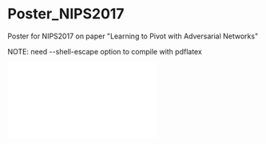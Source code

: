 # Poster_NIPS2017
Poster for NIPS2017 on paper "Learning to Pivot with Adversarial
Networks"

NOTE: need --shell-escape option to compile with pdflatex

![Where things stand now](../master/poster.pdf)
